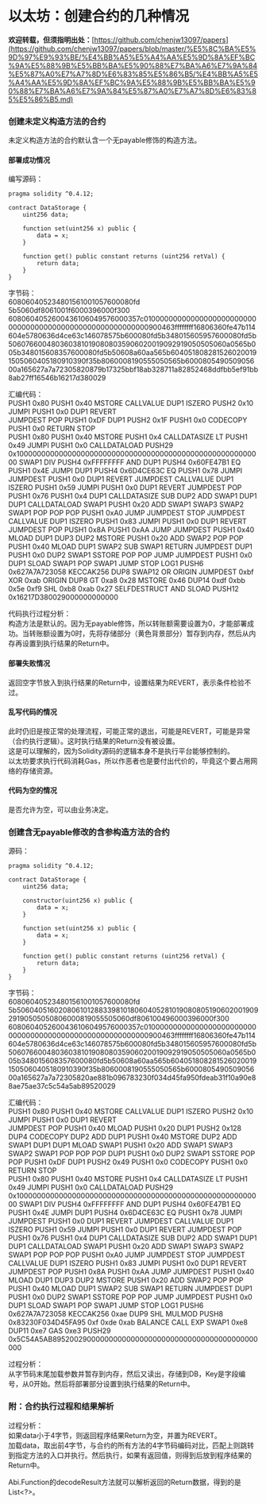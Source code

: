 # 以太坊：创建合约的几种情况

**欢迎转载，但须指明出处：**[https://github.com/chenjw13097/papers](https://github.com/chenjw13097/papers/blob/master/%E5%8C%BA%E5%9D%97%E9%93%BE/%E4%BB%A5%E5%A4%AA%E5%9D%8A%EF%BC%9A%E5%88%9B%E5%BB%BA%E5%90%88%E7%BA%A6%E7%9A%84%E5%87%A0%E7%A7%8D%E6%83%85%E5%86%B5/%E4%BB%A5%E5%A4%AA%E5%9D%8A%EF%BC%9A%E5%88%9B%E5%BB%BA%E5%90%88%E7%BA%A6%E7%9A%84%E5%87%A0%E7%A7%8D%E6%83%85%E5%86%B5.md)    

### 创建未定义构造方法的合约

未定义构造方法的合约默认含一个无payable修饰的构造方法。  

#### 部署成功情况

编写源码：  
```
pragma solidity ^0.4.12;

contract DataStorage {
    uint256 data;

    function set(uint256 x) public {
        data = x;
    }

    function get() public constant returns (uint256 retVal) {
        return data;
    }
}
```
  
字节码：  
608060405234801561001057600080fd  
5b5060df8061001f6000396000f300  
6080604052600436106049576000357c0100000000000000000000000000000000000000000000000000000000900463ffffffff16806360fe47b114604e5780636d4ce63c146078575b600080fd5b348015605957600080fd5b5060766004803603810190808035906020019092919050505060a0565b005b348015608357600080fd5b50608a60aa565b6040518082815260200191505060405180910390f35b8060008190555050565b600080549050905600a165627a7a72305820879b17325bbf18ab328711a82852468ddfbb5ef91bb8ab27ff16546b16217d380029  
  
汇编代码：  
PUSH1 0x80 PUSH1 0x40 MSTORE CALLVALUE DUP1 ISZERO PUSH2 0x10 JUMPI PUSH1 0x0 DUP1 REVERT  
JUMPDEST POP PUSH1 0xDF DUP1 PUSH2 0x1F PUSH1 0x0 CODECOPY PUSH1 0x0 RETURN STOP  
PUSH1 0x80 PUSH1 0x40 MSTORE PUSH1 0x4 CALLDATASIZE LT PUSH1 0x49 JUMPI PUSH1 0x0 CALLDATALOAD PUSH29 0x100000000000000000000000000000000000000000000000000000000 SWAP1 DIV PUSH4 0xFFFFFFFF AND DUP1 PUSH4 0x60FE47B1 EQ PUSH1 0x4E JUMPI DUP1 PUSH4 0x6D4CE63C EQ PUSH1 0x78 JUMPI JUMPDEST PUSH1 0x0 DUP1 REVERT JUMPDEST CALLVALUE DUP1 ISZERO PUSH1 0x59 JUMPI PUSH1 0x0 DUP1 REVERT JUMPDEST POP PUSH1 0x76 PUSH1 0x4 DUP1 CALLDATASIZE SUB DUP2 ADD SWAP1 DUP1 DUP1 CALLDATALOAD SWAP1 PUSH1 0x20 ADD SWAP1 SWAP3 SWAP2 SWAP1 POP POP POP PUSH1 0xA0 JUMP JUMPDEST STOP JUMPDEST CALLVALUE DUP1 ISZERO PUSH1 0x83 JUMPI PUSH1 0x0 DUP1 REVERT JUMPDEST POP PUSH1 0x8A PUSH1 0xAA JUMP JUMPDEST PUSH1 0x40 MLOAD DUP1 DUP3 DUP2 MSTORE PUSH1 0x20 ADD SWAP2 POP POP PUSH1 0x40 MLOAD DUP1 SWAP2 SUB SWAP1 RETURN JUMPDEST DUP1 PUSH1 0x0 DUP2 SWAP1 SSTORE POP POP JUMP JUMPDEST PUSH1 0x0 DUP1 SLOAD SWAP1 POP SWAP1 JUMP STOP LOG1 PUSH6 0x627A7A723058 KECCAK256 DUP8 SWAP12 OR ORIGIN JUMPDEST 0xbf XOR 0xab ORIGIN DUP8 GT 0xa8 0x28 MSTORE 0x46 DUP14 0xdf 0xbb 0x5e 0xf9 SHL 0xb8 0xab 0x27 SELFDESTRUCT AND SLOAD PUSH12 0x16217D380029000000000000  
  
代码执行过程分析：  
构造方法是默认的。因为无payable修饰，所以转账额需要设置为0，才能部署成功。当转账额设置为0时，先将存储部分（黄色背景部分）暂存到内存，然后从内存再设置到执行结果的Return中。  

#### 部署失败情况

返回空字节放入到执行结果的Return中，设置结果为REVERT，表示条件检验不过。  

#### 乱写代码的情况

此时仍旧是按正常的处理流程，可能正常的退出，可能是REVERT，可能是异常（合约执行逻辑）。这时执行结果的Return没有被设置。  
这是可以理解的，因为Solidity源码的逻辑本身不是执行平台能够控制的。  
以太坊要求执行代码消耗Gas，所以作恶者也是要付出代价的，毕竟这个要占用网络的存储资源。  

#### 代码为空的情况

是否允许为空，可以由业务决定。  

### 创建含无payable修改的含参构造方法的合约

源码：  
```
pragma solidity ^0.4.12;

contract DataStorage {
    uint256 data;

    constructor(uint256 x) public {
        data = x;
    }

    function set(uint256 x) public {
        data = x;
    }

    function get() public constant returns (uint256 retVal) {
        return data;
    }
}
```
  
字节码：  
608060405234801561001057600080fd  
5b5060405160208061012883398101806040528101908080519060200190929190505050806000819055505060df806100496000396000f300  
6080604052600436106049576000357c0100000000000000000000000000000000000000000000000000000000900463ffffffff16806360fe47b114604e5780636d4ce63c146078575b600080fd5b348015605957600080fd5b5060766004803603810190808035906020019092919050505060a0565b005b348015608357600080fd5b50608a60aa565b6040518082815260200191505060405180910390f35b8060008190555050565b600080549050905600a165627a7a72305820ae881b096783230f034d45fa950fdeab31f10a90e88ae75ae37c5c54a5ab89520029  
  
汇编代码：  
PUSH1 0x80 PUSH1 0x40 MSTORE CALLVALUE DUP1 ISZERO PUSH2 0x10 JUMPI PUSH1 0x0 DUP1 REVERT  
JUMPDEST POP PUSH1 0x40 MLOAD PUSH1 0x20 DUP1 PUSH2 0x128 DUP4 CODECOPY DUP2 ADD DUP1 PUSH1 0x40 MSTORE DUP2 ADD SWAP1 DUP1 DUP1 MLOAD SWAP1 PUSH1 0x20 ADD SWAP1 SWAP3 SWAP2 SWAP1 POP POP POP DUP1 PUSH1 0x0 DUP2 SWAP1 SSTORE POP POP PUSH1 0xDF DUP1 PUSH2 0x49 PUSH1 0x0 CODECOPY PUSH1 0x0 RETURN STOP  
PUSH1 0x80 PUSH1 0x40 MSTORE PUSH1 0x4 CALLDATASIZE LT PUSH1 0x49 JUMPI PUSH1 0x0 CALLDATALOAD PUSH29 0x100000000000000000000000000000000000000000000000000000000 SWAP1 DIV PUSH4 0xFFFFFFFF AND DUP1 PUSH4 0x60FE47B1 EQ PUSH1 0x4E JUMPI DUP1 PUSH4 0x6D4CE63C EQ PUSH1 0x78 JUMPI JUMPDEST PUSH1 0x0 DUP1 REVERT JUMPDEST CALLVALUE DUP1 ISZERO PUSH1 0x59 JUMPI PUSH1 0x0 DUP1 REVERT JUMPDEST POP PUSH1 0x76 PUSH1 0x4 DUP1 CALLDATASIZE SUB DUP2 ADD SWAP1 DUP1 DUP1 CALLDATALOAD SWAP1 PUSH1 0x20 ADD SWAP1 SWAP3 SWAP2 SWAP1 POP POP POP PUSH1 0xA0 JUMP JUMPDEST STOP JUMPDEST CALLVALUE DUP1 ISZERO PUSH1 0x83 JUMPI PUSH1 0x0 DUP1 REVERT JUMPDEST POP PUSH1 0x8A PUSH1 0xAA JUMP JUMPDEST PUSH1 0x40 MLOAD DUP1 DUP3 DUP2 MSTORE PUSH1 0x20 ADD SWAP2 POP POP PUSH1 0x40 MLOAD DUP1 SWAP2 SUB SWAP1 RETURN JUMPDEST DUP1 PUSH1 0x0 DUP2 SWAP1 SSTORE POP POP JUMP JUMPDEST PUSH1 0x0 DUP1 SLOAD SWAP1 POP SWAP1 JUMP STOP LOG1 PUSH6 0x627A7A723058 KECCAK256 0xae DUP9 SHL MULMOD PUSH8 0x83230F034D45FA95 0xf 0xde 0xab BALANCE CALL EXP SWAP1 0xe8 DUP11 0xe7 GAS 0xe3 PUSH29 0x5C54A5AB89520029000000000000000000000000000000000000000000  
  
过程分析：  
从字节码末尾加载参数并暂存到内存，然后又读出，存储到DB，Key是字段编号，从0开始。然后将部署部分设置到执行结果的Return中。  

### 附：合约执行过程和结果解析

过程分析：  
如果data小于4字节，则返回程序结果Return为空，并置为REVERT。  
加载data，取出前4字节，与合约的所有方法的4字节码编码对比，匹配上则跳转到指定方法的入口并执行。然后执行，如果有返回值，则得到后放到程序结果的Return中。  
  
Abi.Function的decodeResult方法就可以解析返回的Return数据，得到的是List<?>。  
